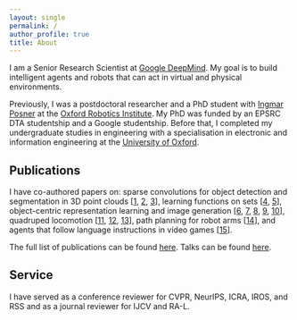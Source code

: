 ```yaml
---
layout: single
permalink: /
author_profile: true
title: About
---
```


I am a Senior Research Scientist at [Google DeepMind](https://deepmind.google).
My goal is to build intelligent agents and robots that can act in virtual and physical environments.

Previously, I was a postdoctoral researcher and a PhD student with [Ingmar Posner](https://ori.ox.ac.uk/people/ingmar-posner/) at the [Oxford Robotics Institute](https://ori.ox.ac.uk).
My PhD was funded by an EPSRC DTA studentship and a Google studentship.
Before that, I completed my undergraduate studies in engineering with a specialisation in electronic and information engineering at the [University of Oxford](https://www.ox.ac.uk).

## Publications

I have co-authored papers on:
sparse convolutions for object detection and segmentation in 3D point clouds
[[1](https://arxiv.org/abs/1609.06666),
[2](https://arxiv.org/abs/1710.06104),
[3](https://arxiv.org/abs/1711.10275)],
learning functions on sets
[[4](https://arxiv.org/abs/1901.09006),
[5](https://arxiv.org/abs/2107.01959)],
object-centric representation learning and image generation
[[6](https://arxiv.org/abs/1907.13052),
[7](https://arxiv.org/abs/2007.06245),
[8](https://arxiv.org/abs/2007.01272),
[9](https://arxiv.org/abs/2105.14895),
[10](https://arxiv.org/abs/2104.09958)],
quadruped locomotion
[[11](https://arxiv.org/abs/2007.01520),
[12](https://arxiv.org/abs/2112.04809),
[13](https://arxiv.org/abs/2205.01179)],
path planning for robot arms
[[14](https://arxiv.org/abs/2210.11779)],
and agents that follow language instructions in video games
[[15](https://arxiv.org/abs/2404.10179)].

The full list of publications can be found [here](https://martinengelcke.github.io/publications/).
Talks can be found [here](https://martinengelcke.github.io/talks/).

## Service

I have served as a conference reviewer for CVPR, NeurIPS, ICRA, IROS, and RSS and as a journal reviewer for IJCV and RA-L.
